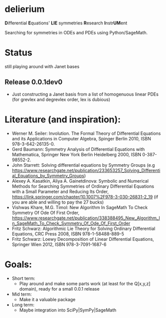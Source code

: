 # delierium
<b>D</b>ifferential <b>E</b>quations' <b>LIE</b> symmetries <b>R</b>esearch <b>I</b>nstr<b>UM</b>ent

Searching for symmetries in ODEs and PDEs using Python/SageMath.

# Status

still playing around with Janet bases

## Release 0.0.1dev0

- Just constructing a Janet basis from a list of homogenuous linear PDEs (for grevlex and degrevlex order,
lex is dubious)


# Literature (and inspiration):
* Werner M. Seiler: Involution. The Formal Theory of Differential Equations and its Applications in Computer Algebra, Spinger Berlin 2010, ISBN 978-3-642-26135-0.
* Gerd Baumann: Symmetry Analysis of Differential Equations with Mathematica, Springer New York Berlin Heidelberg 2000, ISBN 0-387-98552-2.
* John Starrett: Solving differential equations by Symmetry Groups  (e.g https://www.researchgate.net/publication/233653257_Solving_Differential_Equations_by_Symmetry_Groups)
* Alexey A. Kasatkin, Aliya A. Gainetdinova: Symbolic and Numerical Methods for Searching Symmetries of Ordinary Differential Equations with a Small Parameter and Reducing Its Order, https://link.springer.com/chapter/10.1007%2F978-3-030-26831-2_19 (if you are able and willing to pay the 27 bucks)
* Vishwas Khare, M.G. Timol: New Algorithm In SageMath To Check Symmetry Of Ode Of First Order, https://www.researchgate.net/publication/338388495_New_Algorithm_In_SageMath_To_Check_Symmetry_Of_Ode_Of_First_Order
* Fritz Schwarz: Algorithmic Lie Theory for Solving Ordinary Differential Equations, CRC Press 2008, ISBN 978-1-58488-889-5
* Fritz Schwarz: Loewy Decomposition of Linear Differential Equations, Springer Wien 2012, ISBN 978-3-7091-1687-6

# Goals:

* Short term:
    * Play around and make some parts work (at least for the Q[x,y,z] domain), ready for a small 0.0.1 release
* Mid term:
    * Make it a valuable package
* Long term:
    * Maybe integration into SciPy|SymPy|SageMath
